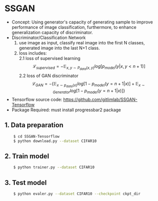 # SSGAN

* Concept: Using generator's capacity of generating sample to improve performance of image classification, furthermore, to enhance generalization capacity of discriminator.
* Discriminator/Classification Network
  1. use image as input, classify real image into the first N classes, generated image into the last N+1 class.
  2. loss includes:  
     2.1 loss of supervised learning  
     $$ \mathcal{L}_{supervised} = -\mathbb{E}_{x,y \sim P_{data}(x,y)} log [p_{model}(y | x, y<n+1)] $$
     2.2 loss of GAN discriminator  
     $$ \mathcal{L}_{GAN} = -\left\{ \mathbb{E}_{x \sim p_{data}(x)}log[1-p_{model}(y=n+1|x)] + \mathbb{E}_{x \sim Generator}log[1-p_{model}(y=n+1|x)] \right\} $$  
* Tensorflow source code: https://github.com/gitlimlab/SSGAN-Tensorflow
* Package Required: must install progressbar2 package

## 1. Data preparation
```bash
    $ cd SSGAN-Tensorflow
    $ python download.py --dataset CIFAR10
```
## 2. Train model
```bash
    $ python trainer.py --dataset CIFAR10
```
## 3. Test model
```bash
    $ python evaler.py --dataset CIFAR10 --checkpoint ckpt_dir
```